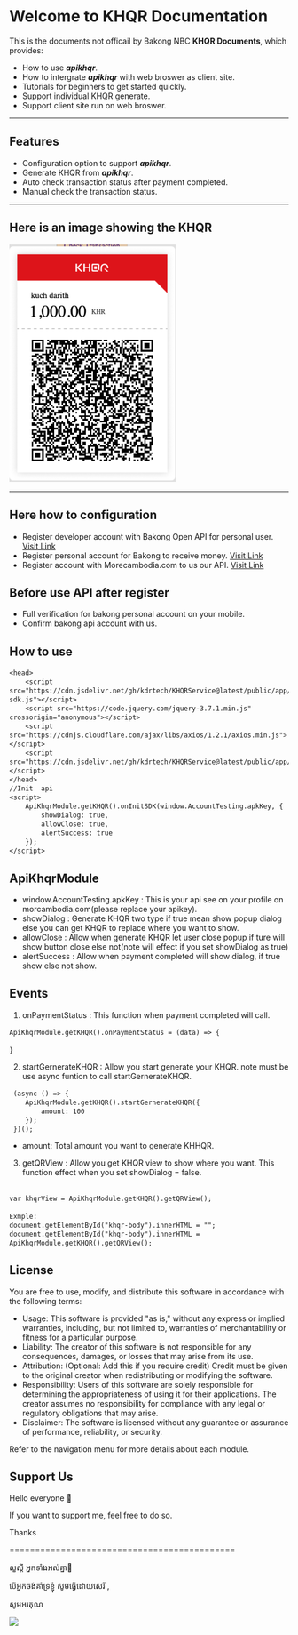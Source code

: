 # Welcome to KHQR Documentation

This is the  documents not officail by Bakong NBC **KHQR Documents**, which provides:

- How to use ***apikhqr***.
- How to intergrate ***apikhqr*** with web broswer as client site.
- Tutorials for beginners to get started quickly.
- Support individual KHQR generate.
- Support client site run on web broswer.
---

## Features

- Configuration option to support ***apikhqr***.
- Generate KHQR from ***apikhqr***.
- Auto check transaction status after payment completed.
- Manual check the transaction status.
---


## Here is an image showing the KHQR

<img src="./public/tutorials/images/khqr-sample.png" alt="Sample KHQR" width="300"/>


---

## Here how to configuration
- Register developer account with Bakong Open API for personal user. [Visit Link](https://api-bakong.nbc.gov.kh/register)
- Register personal account for Bakong to receive money.  [Visit Link](https://bakong.nbc.gov.kh)
- Register account with Morecambodia.com to us our API. [Visit Link](https://morecambodia.com)

## Before use API after register
- Full verification for bakong personal account on your mobile.
- Confirm bakong api account with us.

## How to use
```
<head>
    <script src="https://cdn.jsdelivr.net/gh/kdrtech/KHQRService@latest/public/app/dist/khqr-sdk.js"></script>
    <script src="https://code.jquery.com/jquery-3.7.1.min.js" crossorigin="anonymous"></script>
    <script src="https://cdnjs.cloudflare.com/ajax/libs/axios/1.2.1/axios.min.js"></script>
    <script src="https://cdn.jsdelivr.net/gh/kdrtech/KHQRService@latest/public/app/dist/APIKhqrSDK.js"></script>
</head>
//Init  api
<script>
    ApiKhqrModule.getKHQR().onInitSDK(window.AccountTesting.apkKey, {
        showDialog: true,
        allowClose: true,
        alertSuccess: true
    });
</script>
```
## ApiKhqrModule
- window.AccountTesting.apkKey : This is your api see on your profile on morcambodia.com(please replace your apikey).
- showDialog : Generate KHQR two type if true mean show popup dialog else you can get KHQR to replace where you want to show.
- allowClose : Allow when generate KHQR let user close popup if ture will show button close else not(note will effect if you set showDialog as true)
- alertSuccess : Allow when payment completed will show dialog, if true show else not show.
## Events
1. onPaymentStatus : This function when payment completed will call.
```
ApiKhqrModule.getKHQR().onPaymentStatus = (data) => {

}
```
2. startGernerateKHQR : Allow you start generate your KHQR. note must be use async funtion to call startGernerateKHQR.
```
 (async () => {
    ApiKhqrModule.getKHQR().startGernerateKHQR({
        amount: 100
    });
 })();
```
- amount: Total amount you want to generate KHHQR.
3. getQRView : Allow you get KHQR view to show where you want. This function effect when you set showDialog = false. 
```

var khqrView = ApiKhqrModule.getKHQR().getQRView();

Exmple:
document.getElementById("khqr-body").innerHTML = "";
document.getElementById("khqr-body").innerHTML = ApiKhqrModule.getKHQR().getQRView();

```

## License
You are free to use, modify, and distribute this software in accordance with the following terms:
- Usage: This software is provided "as is," without any express or implied warranties, including, but not limited to, warranties of merchantability or fitness for a particular purpose.
- Liability: The creator of this software is not responsible for any consequences, damages, or losses that may arise from its use.
- Attribution: (Optional: Add this if you require credit) Credit must be given to the original creator when redistributing or modifying the software.
- Responsibility: Users of this software are solely responsible for determining the appropriateness of using it for their applications. The creator assumes no responsibility for compliance with any legal or regulatory obligations that may arise.
- Disclaimer: The software is licensed without any guarantee or assurance of performance, reliability, or security.

Refer to the navigation menu for more details about each module.


## Support Us
Hello everyone 👋

If you want to support me, feel free to do so. 

Thanks

============================================

សួស្ដី អ្នកទាំងអស់គ្នា👋 

បើ​អ្នក​ចង់​គាំទ្រ​ខ្ញុំ សូម​ធ្វើ​ដោយ​សេរី , 

សូមអរគុណ

<a  href="https://www.buymeacoffee.com/kdrtech" target="_blank">
<img src="https://cdn.buymeacoffee.com/buttons/default-orange.png" height="41" />
</a>
